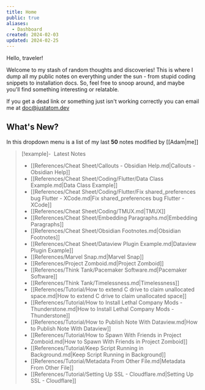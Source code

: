 ```yaml
---
title: Home
public: true
aliases:
  - Dashboard
created: 2024-02-03
updated: 2024-02-25
---
```

Hello, traveler!

Welcome to my stash of random thoughts and discoveries! This is where I dump all my public notes on everything under the sun - from stupid coding snippets to installation docs. So, feel free to snoop around, and maybe you'll find something interesting or relatable.

If you get a dead link or something just isn't working correctly you can email me at [doc@justatom.dev](mailto:doc@justatom.dev)

## What's New?
In this dropdown menu is a list of my last **50** notes modified by [[Adam|me]]

> [!example]- &nbsp;Latest Notes
>  - [[References/Cheat Sheet/Callouts - Obsidian Help.md|Callouts - Obsidian Help]]
> - [[References/Cheat Sheet/Coding/Flutter/Data Class Example.md|Data Class Example]]
> - [[References/Cheat Sheet/Coding/Flutter/Fix shared_preferences bug Flutter - XCode.md|Fix shared_preferences bug Flutter - XCode]]
> - [[References/Cheat Sheet/Coding/TMUX.md|TMUX]]
> - [[References/Cheat Sheet/Embedding Paragraphs.md|Embedding Paragraphs]]
> - [[References/Cheat Sheet/Obsidian Footnotes.md|Obsidian Footnotes]]
> - [[References/Cheat Sheet/Dataview Plugin Example.md|Dataview Plugin Example]]
> - [[References/Marvel Snap.md|Marvel Snap]]
> - [[References/Project Zomboid.md|Project Zomboid]]
> - [[References/Think Tank/Pacemaker Software.md|Pacemaker Software]]
> - [[References/Think Tank/Timelessness.md|Timelessness]]
> - [[References/Tutorial/How to extend C drive to claim unallocated space.md|How to extend C drive to claim unallocated space]]
> - [[References/Tutorial/How to Install Lethal Company Mods - Thunderstone.md|How to Install Lethal Company Mods - Thunderstone]]
> - [[References/Tutorial/How to Publish Note With Dataview.md|How to Publish Note With Dataview]]
> - [[References/Tutorial/How to Spawn With Friends in Project Zomboid.md|How to Spawn With Friends in Project Zomboid]]
> - [[References/Tutorial/Keep Script Running in Background.md|Keep Script Running in Background]]
> - [[References/Tutorial/Metadata From Other File.md|Metadata From Other File]]
> - [[References/Tutorial/Setting Up SSL - Cloudflare.md|Setting Up SSL - Cloudflare]]
> 